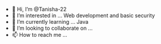 - 👋 Hi, I’m @Tanisha-22
- 👀 I’m interested in ... Web development and basic security
- 🌱 I’m currently learning ... Java
- 💞️ I’m looking to collaborate on ...
- 📫 How to reach me ...

<!---
Tanisha-22/Tanisha-22 is a ✨ special ✨ repository because its `README.md` (this file) appears on your GitHub profile.
You can click the Preview link to take a look at your changes.
--->
